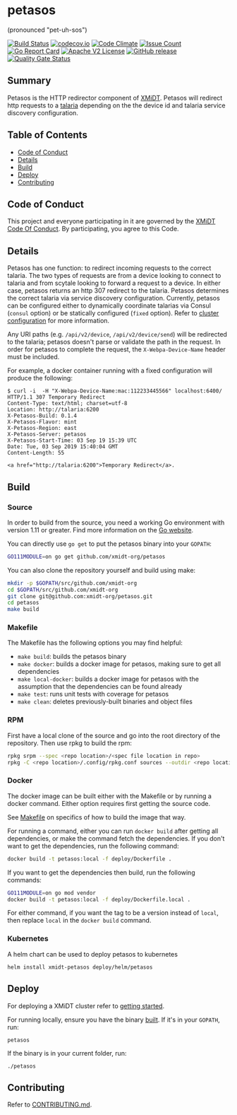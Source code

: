 # petasos
(pronounced "pet-uh-sos")

[![Build Status](https://travis-ci.com/xmidt-org/petasos.svg?branch=main)](https://travis-ci.com/xmidt-org/petasos)
[![codecov.io](http://codecov.io/github/xmidt-org/petasos/coverage.svg?branch=main)](http://codecov.io/github/xmidt-org/petasos?branch=main)
[![Code Climate](https://codeclimate.com/github/xmidt-org/petasos/badges/gpa.svg)](https://codeclimate.com/github/xmidt-org/petasos)
[![Issue Count](https://codeclimate.com/github/xmidt-org/petasos/badges/issue_count.svg)](https://codeclimate.com/github/xmidt-org/petasos)
[![Go Report Card](https://goreportcard.com/badge/github.com/xmidt-org/petasos)](https://goreportcard.com/report/github.com/xmidt-org/petasos)
[![Apache V2 License](http://img.shields.io/badge/license-Apache%20V2-blue.svg)](https://github.com/xmidt-org/petasos/blob/main/LICENSE)
[![GitHub release](https://img.shields.io/github/release/xmidt-org/petasos.svg)](CHANGELOG.md)
[![Quality Gate Status](https://sonarcloud.io/api/project_badges/measure?project=xmidt-org_petasos&metric=alert_status)](https://sonarcloud.io/dashboard?id=xmidt-org_petasos)

## Summary
Petasos is the HTTP redirector component of [XMiDT](https://xmidt.io/).
Petasos will redirect http requests to a [talaria](https://github.com/xmidt-org/talaria)
depending on the the device id and talaria service discovery configuration.

## Table of Contents

- [Code of Conduct](#code-of-conduct)
- [Details](#details)
- [Build](#build)
- [Deploy](#deploy)
- [Contributing](#contributing)

## Code of Conduct

This project and everyone participating in it are governed by the [XMiDT Code Of Conduct](https://xmidt.io/code_of_conduct/). 
By participating, you agree to this Code.

## Details
Petasos has one function: to redirect incoming requests to the correct talaria.
The two types of requests are from a device looking to connect to talaria and from scytale looking to forward a request to a device.
In either case, petasos returns an http 307 redirect to the talaria.
Petasos determines the correct talaria via service discovery configuration.
Currently, petasos can be configured either to dynamically coordinate talarias via Consul (`consul` option)
or be statically configured (`fixed` option). Refer to [cluster configuration](https://xmidt.io/docs/operating/getting_started/)
for more information.

Any URI paths (e.g. `/api/v2/device`, `/api/v2/device/send`) will be redirected
to the talaria; petasos doesn't parse or validate the path in the request.
In order for petasos to complete the request, the `X-Webpa-Device-Name` header must
be included.

For example, a docker container running with a fixed configuration will produce the following:
```
$ curl -i  -H "X-Webpa-Device-Name:mac:112233445566" localhost:6400/
HTTP/1.1 307 Temporary Redirect
Content-Type: text/html; charset=utf-8
Location: http://talaria:6200
X-Petasos-Build: 0.1.4
X-Petasos-Flavor: mint
X-Petasos-Region: east
X-Petasos-Server: petasos
X-Petasos-Start-Time: 03 Sep 19 15:39 UTC
Date: Tue, 03 Sep 2019 15:40:04 GMT
Content-Length: 55

<a href="http://talaria:6200">Temporary Redirect</a>.
```

## Build

### Source

In order to build from the source, you need a working Go environment with
version 1.11 or greater. Find more information on the [Go website](https://golang.org/doc/install).

You can directly use `go get` to put the petasos binary into your `GOPATH`:
```bash
GO111MODULE=on go get github.com/xmidt-org/petasos
```

You can also clone the repository yourself and build using make:

```bash
mkdir -p $GOPATH/src/github.com/xmidt-org
cd $GOPATH/src/github.com/xmidt-org
git clone git@github.com:xmidt-org/petasos.git
cd petasos
make build
```

### Makefile

The Makefile has the following options you may find helpful:
* `make build`: builds the petasos binary
* `make docker`: builds a docker image for petasos, making sure to get all
   dependencies
* `make local-docker`: builds a docker image for petasos with the assumption
   that the dependencies can be found already
* `make test`: runs unit tests with coverage for petasos
* `make clean`: deletes previously-built binaries and object files

### RPM

First have a local clone of the source and go into the root directory of the 
repository.  Then use rpkg to build the rpm:
```bash
rpkg srpm --spec <repo location>/<spec file location in repo>
rpkg -C <repo location>/.config/rpkg.conf sources --outdir <repo location>'
```

### Docker

The docker image can be built either with the Makefile or by running a docker
command.  Either option requires first getting the source code.

See [Makefile](#Makefile) on specifics of how to build the image that way.

For running a command, either you can run `docker build` after getting all
dependencies, or make the command fetch the dependencies.  If you don't want to
get the dependencies, run the following command:
```bash
docker build -t petasos:local -f deploy/Dockerfile .
```
If you want to get the dependencies then build, run the following commands:
```bash
GO111MODULE=on go mod vendor
docker build -t petasos:local -f deploy/Dockerfile.local .
```

For either command, if you want the tag to be a version instead of `local`,
then replace `local` in the `docker build` command.

### Kubernetes

A helm chart can be used to deploy petasos to kubernetes
```
helm install xmidt-petasos deploy/helm/petasos
```

## Deploy

For deploying a XMiDT cluster refer to [getting started](https://xmidt.io/docs/operating/getting_started/).

For running locally, ensure you have the binary [built](#Source).  If it's in
your `GOPATH`, run:
```
petasos
```
If the binary is in your current folder, run:
```
./petasos
```

## Contributing

Refer to [CONTRIBUTING.md](CONTRIBUTING.md).
